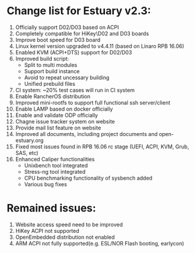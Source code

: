 # Change list for Estuary v2.3:
1. Officially support D02/D03 based on ACPI
2. Completely compatible for HiKey\D02 and D03 boards
3. Improve boot speed for D03 board
4. Linux kernel version upgraded to v4.4.11 (based on Linaro RPB 16.06)
5. Enabled KVM (ACPI+DTS) support for D02/D03
6. Improved build script:
	- Split to multi modules
	- Support build instance
	- Avoid to repeat uncessary building
	- Unified prebuild files
7. CI system: ~20% test cases will run in CI system
8. Enable RancherOS distribution
9. Improved mini-rootfs to support full functional ssh server/client
10. Enable LAMP based on docker officially
11. Enable and validate ODP officially
12. Chagne issue tracker system on website
13. Provide mail list feature on website
14. Improved all documents, including project documents and open-estuary.org
15. Fixed most issues found in RPB 16.06 rc stage (UEFI, ACPI, KVM, Grub, SAS, etc)
16. Enhanced Caliper functionalities
	- Unixbench tool integrated
	- Stress-ng tool integrated
	- CPU benchmarking functionality of sysbench added
	- Various bug fixes

# Remained issues:
1. Website access speed need to be improved
2. HiKey ACPI not supported
3. OpenEmbedded distribution not enabled
4. ARM ACPI not fully supported(e.g. ESL/NOR Flash booting, earlycon)
